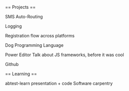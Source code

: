 == Projects ==

SMS Auto-Routing

Logging

Registration flow across platforms

Dog Programming Language

Power Editor
Talk about JS frameworks, before it was cool

Github

== Learning ==

abtest-learn presentation + code
Software carpentry
